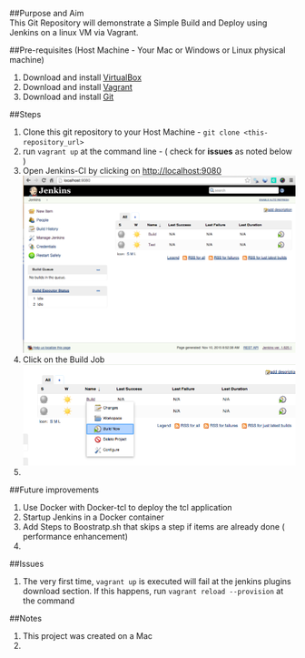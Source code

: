##Purpose and Aim  
This Git Repository will demonstrate a Simple Build and Deploy using Jenkins on a linux VM via Vagrant.
  
##Pre-requisites (Host Machine - Your Mac or Windows or Linux physical machine)  
1. Download and install [VirtualBox](https://www.virtualbox.org)    
2. Download and install [Vagrant](https://www.vagrantup.com)   
3. Download and install [Git](https://git-scm.com/downloads)    

##Steps  
1. Clone this git repository to your Host Machine - `git clone <this-repository_url>`  
2. run `vagrant up` at the command line  - ( check for **issues** as noted below ) 
3. Open Jenkins-CI by clicking on  [http://localhost:9080](http://localhost:9080)  
![Alt text](/screenshots/Jenkins-Screen-1.png?raw=true "Jenkins-CI")  
4. Click on the Build Job  
![Alt text](/screenshots/Click-Build-Now.png?raw=true "Click Build Now")  
5. 


##Future improvements
1.  Use Docker with Docker-tcl to deploy the tcl application  
2.  Startup Jenkins in a Docker container
3.  Add Steps to Boostratp.sh that skips a step if items are already done ( performance enhancement)  
4.  

##Issues
1. The very first time, `vagrant up` is executed will fail at the jenkins plugins download section. If this happens, run `vagrant reload --provision` at the command

##Notes
1. This project was created on a Mac
2. 
